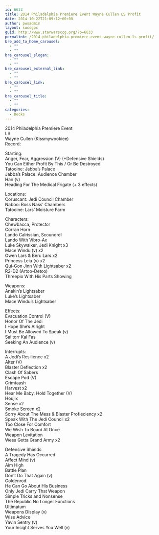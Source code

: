 ```yaml
---
id: 6633
title: 2014 Philadelphia Premiere Event Wayne Cullen LS Profit
date: 2014-10-22T21:09:12+00:00
author: pwsadmin
layout: swccgpc
guid: http://www.starwarsccg.org/?p=6633
permalink: /2014-philadelphia-premiere-event-wayne-cullen-ls-profit/
bre_add_to_home_carousel:
  - ""
  - ""
bre_carousel_slogan:
  - ""
  - ""
bre_carousel_external_link:
  - ""
  - ""
bre_carousel_link:
  - ""
  - ""
bre_carousel_title:
  - ""
  - ""
categories:
  - Decks
---
```

2014 Philadelphia Premiere Event  
LS  
Wayne Cullen (Kissmywookiee)  
Record:

Starting:  
Anger, Fear, Aggression (V) (+Defensive Shields)  
You Can Either Profit By This / Or Be Destroyed  
Tatooine: Jabba&#8217;s Palace  
Jabba&#8217;s Palace: Audience Chamber  
Han (v)  
Heading For The Medical Frigate (+ 3 effects)

Locations:  
Coruscant: Jedi Council Chamber  
Naboo: Boss Nass&#8217; Chambers  
Tatooine: Lars&#8217; Moisture Farm

Characters:  
Chewbacca, Protector  
Corran Horn  
Lando Calrissian, Scoundrel  
Lando With Vibro-Ax  
Luke Skywalker, Jedi Knight x3  
Mace Windu (v) x2  
Owen Lars & Beru Lars x2  
Princess Leia (v) x2  
Qui-Gon Jinn With Lightsaber x2  
R2-D2 (Artoo-Detoo)  
Threepio With His Parts Showing

Weapons:  
Anakin&#8217;s Lightsaber  
Luke&#8217;s Lightsaber  
Mace Windu&#8217;s Lightsaber

Effects:  
Evacuation Control (V)  
Honor Of The Jedi  
I Hope She&#8217;s Alright  
I Must Be Allowed To Speak (v)  
Sai&#8217;torr Kal Fas  
Seeking An Audience (v)

Interrupts:  
A Jedi&#8217;s Resilience x2  
Alter (V)  
Blaster Deflection x2  
Clash Of Sabers  
Escape Pod (V)  
Grimtaash  
Harvest x2  
Hear Me Baby, Hold Together (V)  
Houjix  
Sense x2  
Smoke Screen x2  
Sorry About The Mess & Blaster Profieciency x2  
Speak With The Jedi Council x2  
Too Close For Comfort  
We Wish To Board At Once  
Weapon Levitation  
Wesa Gotta Grand Army x2

Defensive Shields:  
A Tragedy Has Occurred  
Affect Mind (v)  
Aim High  
Battle Plan  
Don&#8217;t Do That Again (v)  
Goldenrod  
He Can Go About His Business  
Only Jedi Carry That Weapon  
Simple Tricks and Nonsense  
The Republic No Longer Functions  
Ultimatum  
Weapons Display (v)  
Wise Advice  
Yavin Sentry (v)  
Your Insight Serves You Well (v)